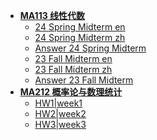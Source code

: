 - [**MA113 线性代数**](/doc/ma113/)
  - [24 Spring Midterm en](/doc/ma113/24_Spring_Midterm_en.md)
  - [24 Spring Midterm zh](/doc/ma113/24_Spring_Midterm_zh.md)
  - [Answer 24 Spring Midterm](/doc/ma113/A_24_Spring_Midterm.md)
  - [23 Fall Midterm en](/doc/ma113/23_Fall_Midterm_en.md)
  - [23 Fall Midterm zh](/doc/ma113/23_Fall_Midterm_zh.md)
  - [Answer 23 Fall Midterm](/doc/ma113/A_23_Fall_Midterm.md)
  <!-- - [23 Spring Midterm en](/doc/ma113/23_Spring_Midterm_en.md) -->
  <!-- - [23 Spring Midterm zh](/doc/ma113/23_Spring_Midterm_zh.md) -->
  <!-- - [Answer 23 Spring Midterm](/doc/ma113/A_23_Spring_Midterm.md) -->
- [**MA212 概率论与数理统计**](/doc/ma212)
  - [HW1|week1](/doc/ma212/hw1.md)
  - [HW2|week2](/doc/ma212/hw2.md)
  - [HW3|week3](/doc/ma212/hw3)
  <!-- - [HW4|week5](/doc/ma212/hw4) -->
<!-- - [**Trading**](/doc/trading/) -->
